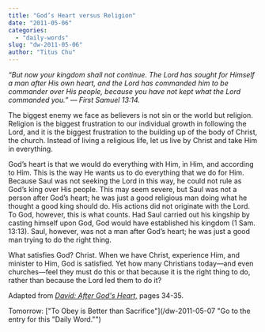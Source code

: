 ```yaml
---
title: "God’s Heart versus Religion"
date: "2011-05-06"
categories: 
  - "daily-words"
slug: "dw-2011-05-06"
author: "Titus Chu"
---
```


_“But now your kingdom shall not continue. The Lord has sought for Himself a man after His own heart, and the Lord has commanded him to be commander over His people, because you have not kept what the Lord commanded you.” — First Samuel 13:14._

The biggest enemy we face as believers is not sin or the world but religion. Religion is the biggest frustration to our individual growth in following the Lord, and it is the biggest frustration to the building up of the body of Christ, the church. Instead of living a religious life, let us live by Christ and take Him in everything.

God’s heart is that we would do everything with Him, in Him, and according to Him. This is the way He wants us to do everything that we do for Him. Because Saul was not seeking the Lord in this way, he could not rule as God’s king over His people. This may seem severe, but Saul was not a person after God’s heart; he was just a good religious man doing what he thought a good king should do. His actions did not originate with the Lord. To God, however, this is what counts. Had Saul carried out his kingship by casting himself upon God, God would have established his kingdom (1 Sam. 13:13). Saul, however, was not a man after God’s heart; he was just a good man trying to do the right thing.

What satisfies God? Christ. When we have Christ, experience Him, and minister to Him, God is satisfied. Yet how many Christians today—and even churches—feel they must do this or that because it is the right thing to do, rather than because the Lord led them to do it?

Adapted from _[David: After God's Heart,](/book-david "Go to the listing for this book.")_ pages 34-35.

Tomorrow: ["To Obey is Better than Sacrifice"](/dw-2011-05-07 "Go to the entry for this "Daily Word."")
